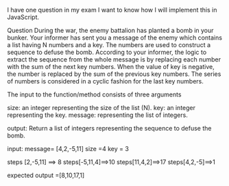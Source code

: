 

I have one question in my exam I want to know how I will implement this in JavaScript.

Question During the war, the enemy battalion has planted a bomb in your bunker. Your informer has sent you a message of the enemy which contains a list having N numbers and a key. The numbers are used to construct a sequence to defuse the bomb. According to your informer, the logic to extract the sequence from the whole message is by replacing each number with the sum of the next key numbers. When the value of key is negative, the number is replaced by the sum of the previous key numbers. The series of numbers is considered in a cyclic fashion for the last key numbers.


The input to the function/method consists of three arguments

size: an integer representing the size of the list (N).
key: an integer representing the key.
message: representing the list of integers.

output:
Return a list of integers representing the sequence to defuse the bomb.

input:
message= [4,2,-5,11]
size =4
key = 3

steps [2,-5,11] ==> 8
steps[-5,11,4]==>10
steps[11,4,2]==>17
steps[4,2,-5]==>1

expected output =[8,10,17,1]